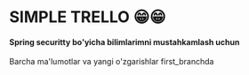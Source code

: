 <h1>SIMPLE TRELLO 😁😁</h1>

<h4>Spring securitty bo'yicha bilimlarimni mustahkamlash uchun</h4>

Barcha ma'lumotlar va yangi o'zgarishlar first_branchda 
